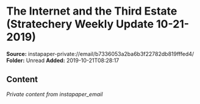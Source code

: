 # The Internet and the Third Estate (Stratechery Weekly Update 10-21-2019)

**Source:** instapaper-private://email/b7336053a2ba6b3f22782db819fffed4/
**Folder:** Unread
**Added:** 2019-10-21T08:28:17




## Content
*Private content from instapaper_email*
